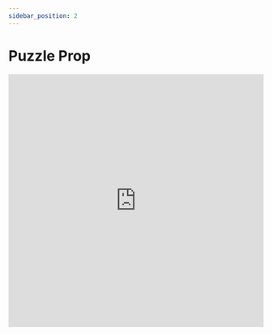 ```yaml
---
sidebar_position: 2
---
```


# Puzzle Prop

<iframe width="100%" height="500" src="https://www.youtube.com/embed/-zElYyd9wD4" title="Escape Simulator: Puzzle Logic Prop Tutorial" frameborder="0" allow="accelerometer; autoplay; clipboard-write; encrypted-media; gyroscope; picture-in-picture; web-share" allowfullscreen></iframe>